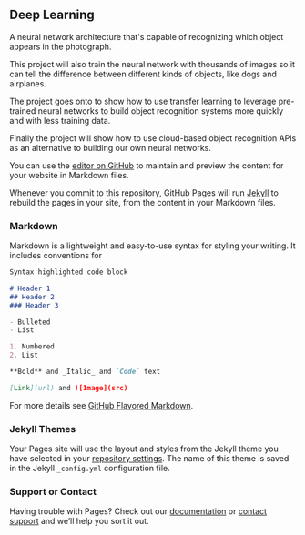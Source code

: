 ## Deep Learning

A neural network architecture that's capable of recognizing which object appears in the photograph. 

This project will also train the neural network with thousands of images so it can tell the difference between different kinds of objects, like dogs and airplanes.

The project goes onto to show how to use transfer learning to leverage pre-trained neural networks to build object recognition systems more quickly and with less training data. 

Finally the project will show how to use cloud-based object recognition APIs as an alternative to building our own neural networks. 


You can use the [editor on GitHub](https://github.com/MichaelAdame/Deep-Learning-Image-Recog/edit/master/README.md) to maintain and preview the content for your website in Markdown files.

Whenever you commit to this repository, GitHub Pages will run [Jekyll](https://jekyllrb.com/) to rebuild the pages in your site, from the content in your Markdown files.

### Markdown

Markdown is a lightweight and easy-to-use syntax for styling your writing. It includes conventions for

```markdown
Syntax highlighted code block

# Header 1
## Header 2
### Header 3

- Bulleted
- List

1. Numbered
2. List

**Bold** and _Italic_ and `Code` text

[Link](url) and ![Image](src)
```

For more details see [GitHub Flavored Markdown](https://guides.github.com/features/mastering-markdown/).

### Jekyll Themes

Your Pages site will use the layout and styles from the Jekyll theme you have selected in your [repository settings](https://github.com/MichaelAdame/Deep-Learning-Image-Recog/settings). The name of this theme is saved in the Jekyll `_config.yml` configuration file.

### Support or Contact

Having trouble with Pages? Check out our [documentation](https://help.github.com/categories/github-pages-basics/) or [contact support](https://github.com/contact) and we’ll help you sort it out.
